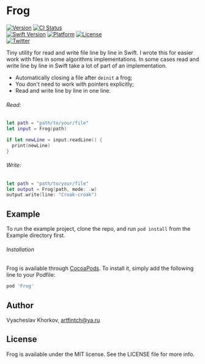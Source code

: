 # Frog

[![Version](https://img.shields.io/cocoapods/v/Frog.svg?style=flat)](https://cocoapods.org/pods/Frog)
[![CI Status](https://img.shields.io/travis/artFintch/Frog.svg?style=flat)](https://travis-ci.org/artFintch/Frog)<br>
[![Swift Version](https://img.shields.io/badge/Swift-5.0-orange.svg)](https://developer.apple.com/swift)
[![Platform](https://img.shields.io/cocoapods/p/Frog.svg?style=flat)](https://cocoapods.org/pods/Frog)
[![License](https://img.shields.io/cocoapods/l/Frog.svg?style=flat)](https://cocoapods.org/pods/Frog)<br>
[![Twitter](https://img.shields.io/badge/twitter-@SwiftyFinch-blue.svg?style=flat)](https://twitter.com/swiftyfinch)

Tiny utility for read and write file line by line in Swift. I wrote this for easier work with files in some algorithms implementations. In some cases read and write line by line in Swift take a lot of part of an implementation.
- Automatically closing a file after `deinit` a frog;
- You don't need to work with pointers explicitly;
- Read and write line by line in one line.

###### Read:
```swift
let path = "path/to/your/file"
let input = Frog(path)

if let newLine = input.readLine() {
  print(newLine)
}
```
###### Write:
```swift
let path = "path/to/your/file"
let output = Frog(path, mode: .w)
output.write(line: "Croak-croak")
```

## Example

To run the example project, clone the repo, and run `pod install` from the Example directory first.

###### Installation

Frog is available through [CocoaPods](https://cocoapods.org). To install
it, simply add the following line to your Podfile:

```ruby
pod 'Frog'
```

## Author

Vyacheslav Khorkov, artfintch@ya.ru

## License

Frog is available under the MIT license. See the LICENSE file for more info.
